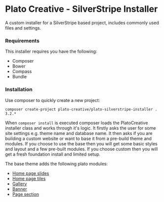 # Plato Creative - SilverStripe Installer #
A custom installer for a SilverStripe based project, includes commonly used files and settings.

### Requirements ###
This installer requires you have the following:
- Composer
- Bower
- Compass
- Bundle

### Installation ###
Use composer to quickly create a new project:
```
composer create-project plato-creative/plato-silverstripe-installer . 3.2.*
```
When `composer install` is executed composer loads the PlatoCreative installer class and works through it's logic.
It firstly asks the user for some site settings e.g. theme name and database name.
It then asks if you are building a custom website or want to base it from a pre-build theme and modules. If you choose to use the base then you will get some basic styles and layout and a few pre-built modules. If you choose custom then you will get a fresh foundation install and limited setup.

The base theme adds the following plato modules:
- [Home page slides](https://github.com/PlatoCreative/plato-silverstripe-homeslides)
- [Home page tiles](https://github.com/PlatoCreative/plato-silverstripe-hometiles)
- [Gallery](https://github.com/PlatoCreative/plato-silverstripe-gallery)
- [Banner](https://github.com/PlatoCreative/plato-silverstripe-banners)
- [Page section](https://github.com/PlatoCreative/plato-silverstripe-sections)

